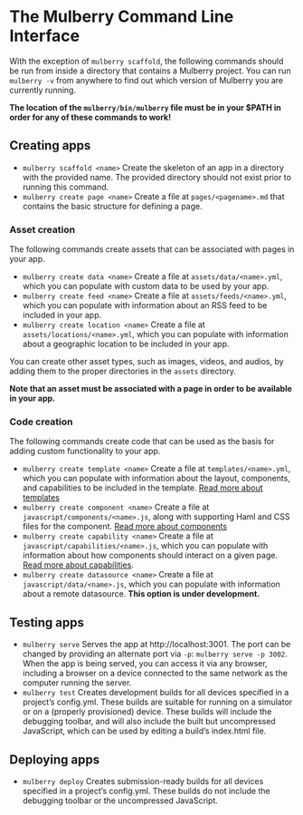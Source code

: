 # The Mulberry Command Line Interface

With the exception of `mulberry scaffold`, the following commands should be run from inside a directory that contains a Mulberry project. You can run `mulberry -v` from anywhere to find out which version of Mulberry you are currently running.

**The location of the `mulberry/bin/mulberry` file must be in your $PATH in order for any of these commands to work!**

## Creating apps

* `mulberry scaffold <name>` Create the skeleton of an app in a directory with the provided name. The provided directory should not exist prior to running this command.
* `mulberry create page <name>` Create a file at `pages/<pagename>.md` that contains the basic structure for defining a page.

### Asset creation

The following commands create assets that can be associated with pages in your app. 

* `mulberry create data <name>` Create a file at `assets/data/<name>.yml`, which you can populate with custom data to be used by your app.
* `mulberry create feed <name>` Create a file at `assets/feeds/<name>.yml`, which you can populate with information about an RSS feed to be included in your app.
* `mulberry create location <name>` Create a file at `assets/locations/<name>.yml`, which you can populate with information about a geographic location to be included in your app.

You can create other asset types, such as images, videos, and audios, by adding them to the proper directories in the `assets` directory. 

**Note that an asset must be associated with a page in order to be available in your app.**

### Code creation

The following commands create code that can be used as the basis for adding custom functionality to your app.

* `mulberry create template <name>` Create a file at `templates/<name>.yml`, which you can populate with information about the layout, components, and capabilities to be included in the template. [Read more about templates](https://github.com/Toura/mulberry/wiki/Page-Templates)
* `mulberry create component <name>` Create a file at `javascript/components/<name>.js`, along with supporting Haml and CSS files for the component. [Read more about components](https://github.com/Toura/mulberry/wiki/Components)
* `mulberry create capability <name>` Create a file at `javascript/capabilities/<name>.js`, which you can populate with information about how components should interact on a given page. [Read more about capabilities](https://github.com/Toura/mulberry/wiki/Capabilities).
* `mulberry create datasource <name>` Create a file at `javascript/data/<name>.js`, which you can populate with information about a remote datasource. **This option is under development.**

## Testing apps
* `mulberry serve` Serves the app at http://localhost:3001. The port can be changed by providing an alternate port via `-p`: `mulberry serve -p 3002`. When the app is being served, you can access it via any browser, including a browser on a device connected to the same network as the computer running the server.
* `mulberry test` Creates development builds for all devices specified in a project’s config.yml. These builds are suitable for running on a simulator or on a (properly provisioned) device. These builds will include the debugging toolbar, and will also include the built but uncompressed JavaScript, which can be used by editing a build’s index.html file.

## Deploying apps
* `mulberry deploy` Creates submission-ready builds for all devices specified in a project’s config.yml. These builds do not include the debugging toolbar or the uncompressed JavaScript. 